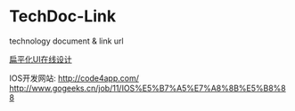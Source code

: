 # TechDoc-Link
technology document &amp; link url

[扁平化UI在线设计](https://www.materialpalette.com/) 

 IOS开发网站:
 http://code4app.com/
 http://www.gogeeks.cn/job/11/IOS%E5%B7%A5%E7%A8%8B%E5%B8%88 
